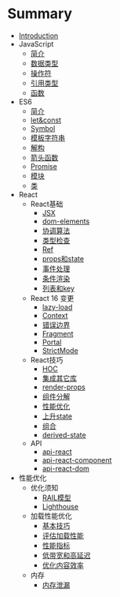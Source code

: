 # Summary

* [Introduction](README.md)
* JavaScript
  * [简介](JavaScript/简介.md)
  * [数据类型](JavaScript/数据类型.md)
  * [操作符](JavaScript/操作符.md)
  * [引用类型](JavaScript/引用类型.md)
  * [函数](JavaScript/函数.md)
* ES6
  * [简介](ES6/简介.md)
  * [let&const](ES6/let&const.md)
  * [Symbol](ES6/Symbol.md)
  * [模板字符串](ES6/模板字符串.md)
  * [解构](ES6/解构.md)
  * [箭头函数](ES6/箭头函数.md)
  * [Promise](ES6/Promise.md)
  * [模块](ES6/模块.md)
  * [类](ES6/类.md)
* React
  * React基础
    * [JSX](React/JSX.md)
    * [dom-elements](React/dom-elements.md)
    * [协调算法](React/协调算法.md)
    * [类型检查](React/类型检查.md)
    * [Ref](React/Ref.md)
    * [props和state](React/props和state.md)
    * [事件处理](React/事件处理.md)
    * [条件渲染](React/条件渲染.md)
    * [列表和key](React/列表和key.md)
  * React 16 变更
    * [lazy-load](React/lazy-load.md)
    * [Context](React/Context.md)
    * [错误边界](React/错误边界.md)
    * [Fragment](React/Fragment.md)
    * [Portal](React/Portal.md)
    * [StrictMode](React/StrictMode.md)
  * React技巧
    * [HOC](React/HOC.md)
    * [集成其它库](React/集成其它库.md)
    * [render-props](React/render-props.md)
    * [组件分解](React/组件分解.md)
    * [性能优化](React/性能优化.md)
    * [上升state](React/上升state.md)
    * [组合](React/组合.md)
    * [derived-state](React/derived-state.md)
  * API
    * [api-react](React/api-react.md)
    * [api-react-component](React/api-react-component.md)
    * [api-react-dom](React/api-react-dom.md)
* 性能优化
  * 优化须知
    * [RAIL模型](Performance/RAIL-model.md)
    * [Lighthouse](Performance/Lighthouse.md)
  * 加载性能优化
    * [基本技巧](Performance/basic-technique.md)
    * [评估加载性能](Performance/assess-loading-performance.md)
    * [性能指标](Performance/user-centric-performance-metrics.md)
    * [低带宽和高延迟](Performance/poor-connectivity.md)
    * [优化内容效率](Performance/optimizing-content-efficiency.md)
  * 内存
    * [内存泄漏](Performance/memory-leak.md)
